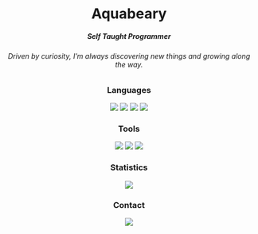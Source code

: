 <h1 align="center">Aquabeary</h1>
<div align="center">
  <h5>Self Taught Programmer</h5>
  <h6>Driven by curiosity, I’m always discovering new things and growing along the way.</h6>
</div>
<div align="center">
  <h3>Languages</h3>
  <img src="https://svgl-badge.vercel.app/api/Language/C%2B%2B?theme=dark"/>
  <img src="https://svgl-badge.vercel.app/api/Language/C%23?theme=dark"/>
  <img src="https://svgl-badge.vercel.app/api/Language/Python?theme=dark"/>
  <img src="https://svgl-badge.vercel.app/api/Language/Lua?theme=dark"/>
</div>
<div align="center">
  <h3>Tools</h3>
  <img src="https://svgl-badge.vercel.app/api/Software/Visual%20Studio?theme=dark"/>
  <img src="https://svgl-badge.vercel.app/api/Software/Visual%20Studio%20Code?theme=dark"/>
  <img src="https://svgl-badge.vercel.app/api/Software/Github?theme=dark"/>
</div>

<!-- GitHub Stats Section Above Contact -->
<div align="center">
  <h3>Statistics</h3>
  <img src="https://github-readme-stats.vercel.app/api?username=aquabearyy&theme=tokyonight&show_icons=true&hide_border=true&count_private=true" />
</div>

<div align="center">
  <h3>Contact</h3>
  <a href="https://discord.com/users/1186748271172010004"><img src="https://svgl-badge.vercel.app/api/Software/Discord?theme=dark"></a>
</div>

<img height=15 align="right" src="https://komarev.com/ghpvc/?username=Aquabearyy&abbreviated=true" />
